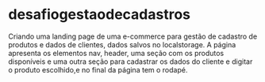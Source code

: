 # desafiogestaodecadastros
Criando uma landing page de uma e-commerce para gestão de cadastro de produtos e dados de clientes, dados salvos no localstorage.
A página apresenta os elementos nav, header, uma seção com os produtos disponíveis e uma outra seção para cadastrar os dados do cliente e digitar o produto escolhido,e no final da página tem o rodapé.
